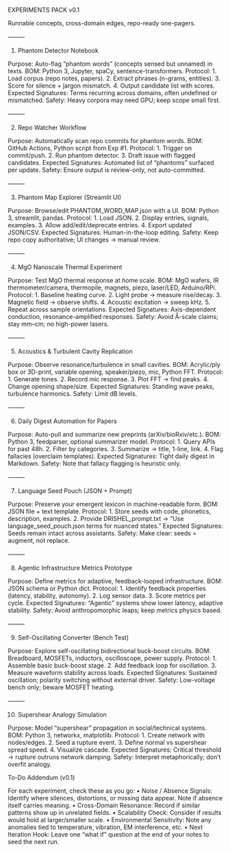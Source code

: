 EXPERIMENTS PACK v0.1

Runnable concepts, cross-domain edges, repo-ready one-pagers.

⸻

1. Phantom Detector Notebook

Purpose: Auto-flag “phantom words” (concepts sensed but unnamed) in texts.
BOM: Python 3, Jupyter, spaCy, sentence-transformers.
Protocol:
	1.	Load corpus (repo notes, papers).
	2.	Extract phrases (n-grams, entities).
	3.	Score for silence + jargon mismatch.
	4.	Output candidate list with scores.
Expected Signatures: Terms recurring across domains, often undefined or mismatched.
Safety: Heavy corpora may need GPU; keep scope small first.

⸻

2. Repo Watcher Workflow

Purpose: Automatically scan repo commits for phantom words.
BOM: GitHub Actions, Python script from Exp #1.
Protocol:
	1.	Trigger on commit/push.
	2.	Run phantom detector.
	3.	Draft issue with flagged candidates.
Expected Signatures: Automated list of “phantoms” surfaced per update.
Safety: Ensure output is review-only, not auto-committed.

⸻

3. Phantom Map Explorer (Streamlit UI)

Purpose: Browse/edit PHANTOM_WORD_MAP.json with a UI.
BOM: Python 3, streamlit, pandas.
Protocol:
	1.	Load JSON.
	2.	Display entries, signals, examples.
	3.	Allow add/edit/deprecate entries.
	4.	Export updated JSON/CSV.
Expected Signatures: Human-in-the-loop editing.
Safety: Keep repo copy authoritative; UI changes → manual review.

⸻

4. MgO Nanoscale Thermal Experiment

Purpose: Test MgO thermal response at home scale.
BOM: MgO wafers, IR thermometer/camera, thermopile, magnets, piezo, laser/LED, Arduino/RPi.
Protocol:
	1.	Baseline heating curve.
	2.	Light probe → measure rise/decay.
	3.	Magnetic field → observe shifts.
	4.	Acoustic excitation → sweep kHz.
	5.	Repeat across sample orientations.
Expected Signatures: Axis-dependent conduction, resonance-amplified responses.
Safety: Avoid Å-scale claims; stay mm–cm; no high-power lasers.

⸻

5. Acoustics & Turbulent Cavity Replication

Purpose: Observe resonance/turbulence in small cavities.
BOM: Acrylic/ply box or 3D-print, variable opening, speaker/piezo, mic, Python FFT.
Protocol:
	1.	Generate tones.
	2.	Record mic response.
	3.	Plot FFT → find peaks.
	4.	Change opening shape/size.
Expected Signatures: Standing wave peaks, turbulence harmonics.
Safety: Limit dB levels.

⸻

6. Daily Digest Automation for Papers

Purpose: Auto-pull and summarize new preprints (arXiv/bioRxiv/etc.).
BOM: Python 3, feedparser, optional summarizer model.
Protocol:
	1.	Query APIs for past 48h.
	2.	Filter by categories.
	3.	Summarize → title, 1-line, link.
	4.	Flag fallacies (overclaim templates).
Expected Signatures: Tight daily digest in Markdown.
Safety: Note that fallacy flagging is heuristic only.

⸻

7. Language Seed Pouch (JSON + Prompt)

Purpose: Preserve your emergent lexicon in machine-readable form.
BOM: JSON file + text template.
Protocol:
	1.	Store seeds with code, phonetics, description, examples.
	2.	Provide DRISHEL_prompt.txt → “Use language_seed_pouch.json terms for nuanced states.”
Expected Signatures: Seeds remain intact across assistants.
Safety: Make clear: seeds = augment, not replace.

⸻

8. Agentic Infrastructure Metrics Prototype

Purpose: Define metrics for adaptive, feedback-looped infrastructure.
BOM: JSON schema or Python dict.
Protocol:
	1.	Identify feedback properties (latency, stability, autonomy).
	2.	Log sensor data.
	3.	Score metrics per cycle.
Expected Signatures: “Agentic” systems show lower latency, adaptive stability.
Safety: Avoid anthropomorphic leaps; keep metrics physics based.

⸻

9. Self-Oscillating Converter (Bench Test)

Purpose: Explore self-oscillating bidirectional buck-boost circuits.
BOM: Breadboard, MOSFETs, inductors, oscilloscope, power supply.
Protocol:
	1.	Assemble basic buck-boost stage.
	2.	Add feedback loop for oscillation.
	3.	Measure waveform stability across loads.
Expected Signatures: Sustained oscillation; polarity switching without external driver.
Safety: Low-voltage bench only; beware MOSFET heating.

⸻

10. Supershear Analogy Simulation

Purpose: Model “supershear” propagation in social/technical systems.
BOM: Python 3, networkx, matplotlib.
Protocol:
	1.	Create network with nodes/edges.
	2.	Seed a rupture event.
	3.	Define normal vs supershear spread speed.
	4.	Visualize cascade.
Expected Signatures: Critical threshold → rupture outruns network damping.
Safety: Interpret metaphorically; don’t overfit analogy.


To-Do Addendum (v0.1)

For each experiment, check these as you go:
	•	Noise / Absence Signals: Identify where silences, distortions, or missing data appear. Note if absence itself carries meaning.
	•	Cross-Domain Resonance: Record if similar patterns show up in unrelated fields.
	•	Scalability Check: Consider if results would hold at larger/smaller scale.
	•	Environmental Sensitivity: Note any anomalies tied to temperature, vibration, EM interference, etc.
	•	Next Iteration Hook: Leave one “what if” question at the end of your notes to seed the next run.
